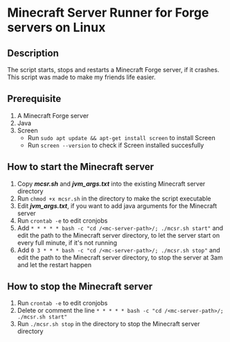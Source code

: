# Minecraft Server Runner for Forge servers on Linux

## Description
The script starts, stops and restarts a Minecraft Forge server, if it crashes. This script was made to make my friends life easier.

## Prerequisite
1. A Minecraft Forge server
2. Java
3. Screen
    - Run `sudo apt update && apt-get install screen` to install Screen
    - Run `screen --version` to check if Screen installed succesfully

## How to start the Minecraft server
1. Copy ***mcsr.sh*** and ***jvm_args.txt*** into the existing Minecraft server directory
2. Run `chmod +x mcsr.sh` in the directory to make the script executable
3. Edit ***jvm_args.txt***, if you want to add java arguments for the Minecraft server
4. Run `crontab -e` to edit cronjobs
5. Add `* * * * * bash -c "cd /<mc-server-path>/; ./mcsr.sh start"` and edit the path to the Minecraft server directory, to let the server start on every full minute, if it's not running
6. Add `0 3 * * * bash -c "cd /<mc-server-path>/; ./mcsr.sh stop"`  and edit the path to the Minecraft server directory, to stop the server at 3am and let the restart happen

## How to stop the Minecraft server
1. Run `crontab -e` to edit cronjobs
2. Delete or comment the line `* * * * * bash -c "cd /<mc-server-path>/; ./mcsr.sh start"`
3. Run `./mcsr.sh stop` in the directory to stop the Minecraft server directory
